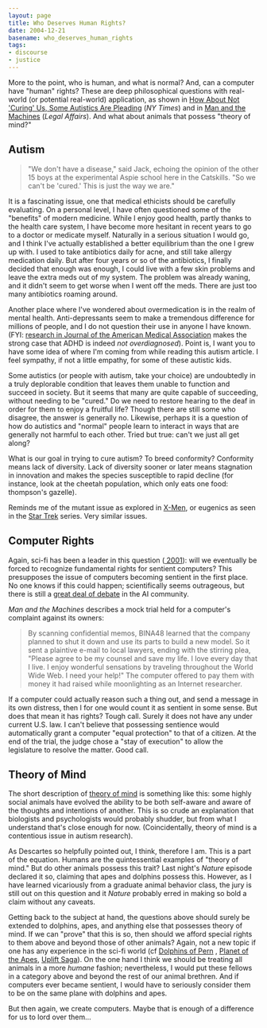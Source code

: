 ```yaml
---
layout: page
title: Who Deserves Human Rights?
date: 2004-12-21
basename: who_deserves_human_rights
tags:
- discourse
- justice
---
```


More to the point, who is human, and what is normal? And, can a computer have
"human" rights? These are deep philosophical questions with real-world (or
potential real-world) application, as shown in [
How About Not 'Curing' Us, Some Autistics Are Pleading](http://www.nytimes.com/2004/12/20/health/20autism.html?ex=1261198800&amp;en=95ad1f4a0fa92945&amp;ei=5090&amp;partner=rssuserland) (_NY Times_) and in
[
Man and the Machines](http://www.legalaffairs.org/issues/January-February-2005/feature_sokis_janfeb05.html) (_Legal Affairs_). And what about animals that possess
"theory of mind?"

<!--more-->

## Autism

> "We don't have a disease," said Jack, echoing the opinion
> of the other 15 boys at the experimental Aspie school here in the
> Catskills. "So we can't be 'cured.' This is just the way
> we are."

It is a fascinating issue, one that medical ethicists should be carefully
evaluating. On a personal level, I have often questioned some of the "benefits"
of modern medicine. While I enjoy good health, partly thanks to the health care
system, I have become more hesitant in recent years to go to a doctor or
medicate myself. Naturally in a serious situation I would go, and I think I've
actually established a better equilibrium than the one I grew up with. I used to
take antibiotics daily for acne, and still take allergy medication daily. But
after four years or so of the antibiotics, I finally decided that enough was
enough, I could live with a few skin problems and leave the extra meds out of my
system. The problem was already waning, and it didn't seem to get worse when I
went off the meds. There are just too many antibiotics roaming around.

Another place where I've wondered about overmedication is in the realm of mental
health. Anti-depressants seem to make a tremendous difference for millions of
people, and I do not question their use in anyone I have known. (FYI: [research in Journal of the
American Medical Association](http://www.psych.org/pnews/98-05-01/adhd.html) makes the strong case that ADHD is indeed _not
overdiagnosed_). Point is, I want you to have some idea of where I'm coming from
while reading this autism article. I feel sympathy, if not a little empathy, for
some of these autistic kids.

Some autistics (or people with autism, take your choice) are undoubtedly in a
truly deplorable condition that leaves them unable to function and succeed in
society. But it seems that many are quite capable of succeeding, without needing
to be "cured." Do we need to restore hearing to the deaf in order for them to
enjoy a fruitful life? Though there are still some who disagree, the answer is
generally no. Likewise, perhaps it is a question of how do autistics and
"normal" people learn to interact in ways that are generally not harmful to each
other. Tried but true: can't we just all get along?

What is our goal in trying to cure autism? To breed conformity? Conformity means
lack of diversity. Lack of diversity sooner or later means stagnation in
innovation and makes the species susceptible to rapid decline (for instance,
look at the cheetah population, which only eats one food: thompson's gazelle).

Reminds me of the mutant issue as explored in [X-Men](http://www.imdb.com/title/tt0120903/plotsummary), or eugenics as
seen in the [Star Trek](http://www.memory-alpha.org/en/index.php/Eugenics_Wars)
series. Very similar issues.

## Computer Rights

Again, sci-fi has been a leader in this question ([
2001](http://cgi.sparknotes.com/hlite.mpl?words=space,2001&amp;pd=0&amp;page=themes.html&amp;guide=/lit/2001)): will we eventually be forced to recognize fundamental rights for
sentient computers? This presupposes the issue of computers becoming sentient in
the first place. No one knows if this could happen; scientifically seems
outrageous, but there is still a [great deal of
debate](http://en.wikipedia.org/wiki/Artificial_intelligence) in the AI community.

_Man and the Machines_ describes a mock trial held for a computer's complaint
against its owners:

> By scanning confidential memos, BINA48 learned that the company planned to shut
> it down and use its parts to build a new model. So it sent a plaintive e-mail
> to local lawyers, ending with the stirring plea, "Please agree to be my
> counsel and save my life. I love every day that I live. I enjoy wonderful
> sensations by traveling throughout the World Wide Web. I need your help!" The
> computer offered to pay them with money it had raised while moonlighting as an
> Internet researcher.

If a computer could actually reason such a thing out, and send a message in its
own distress, then I for one would count it as sentient in some sense. But does
that mean it has rights? Tough call. Surely it does not have any under current
U.S. law. I can't believe that possessing sentience would automatically grant a
computer "equal protection" to that of a citizen. At the end of the trial, the
judge chose a "stay of execution" to allow the legislature to resolve the
matter. Good call.

## Theory of Mind

The short description of [theory of mind](http://en.wikipedia.org/wiki/Theory_of_mind) is
something like this: some highly social animals have evolved the ability to be
both self-aware and aware of the thoughts and intentions of another. This is so
crude an explanation that biologists and psychologists would probably shudder,
but from what I understand that's close enough for now. (Coincidentally, theory
of mind is a contentious issue in autism research).

As Descartes so helpfully pointed out, I think, therefore I am. This is a part
of the equation. Humans are the quintessential examples of "theory of mind." But
do other animals possess this trait? Last night's _Nature_ episode declared it
so, claiming that apes and dolphins possess this. However, as I have learned
vicariously from a graduate animal behavior class, the jury is still out on this
question and it _Nature_ probably erred in making so bold a claim without any
caveats.

Getting back to the subject at hand, the questions above should surely be
extended to dolphins, apes, and anything else that possesses theory of mind. If
we can "prove" that this is so, then should we afford special rights to them
above and beyond those of other animals? Again, not a new topic if one has any
experience in the sci-fi world (cf [
Dolphins of Pern](http://www.amazon.com/exec/obidos/tg/detail/-/0345368959/qid=1103608869/sr=8-2/ref=sr_8_xs_ap_i2_xgl14/002-5699269-9682460?v=glance&amp;s=books&amp;n=507846) , [
Planet of the Apes](http://www.movieprop.com/tvandmovie/PlanetoftheApes/planetoftheapes.htm), [Uplift Saga](http://www.davidbrin.com/upliftbooks.html)). On the one
hand I think we should be treating all animals in a more _humane_ fashion;
nevertheless, I would put these fellows in a category above and beyond the rest
of our animal brethren. And if computers ever became sentient, I would have to
seriously consider them to be on the same plane with dolphins and apes.

But then again, we create computers. Maybe that is enough of a difference for us
to lord over them&hellip;

